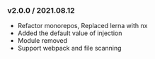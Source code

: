 ### v2.0.0 / 2021.08.12

- Refactor monorepos, Replaced lerna with nx
- Added the default value of injection
- Module removed
- Support webpack and file scanning
